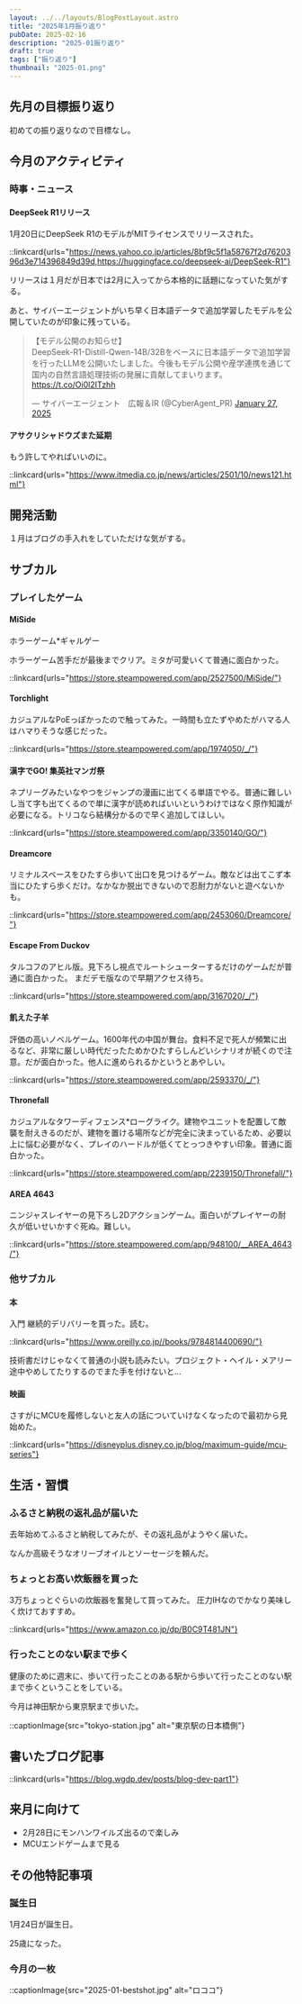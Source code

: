 ```yaml
---
layout: ../../layouts/BlogPostLayout.astro
title: "2025年1月振り返り"
pubDate: 2025-02-16
description: "2025-01振り返り"
draft: true
tags: ["振り返り"]
thumbnail: "2025-01.png"
---
```


## 先月の目標振り返り

初めての振り返りなので目標なし。

## 今月のアクティビティ

### 時事・ニュース

#### DeepSeek R1リリース

1月20日にDeepSeek R1のモデルがMITライセンスでリリースされた。

::linkcard{urls="https://news.yahoo.co.jp/articles/8bf9c5f1a58767f2d7620396d3e714396849d39d,https://huggingface.co/deepseek-ai/DeepSeek-R1"}

リリースは１月だが日本では2月に入ってから本格的に話題になっていた気がする。

あと、サイバーエージェントがいち早く日本語データで追加学習したモデルを公開していたのが印象に残っている。

<blockquote class="twitter-tweet"><p lang="ja" dir="ltr">【モデル公開のお知らせ】<br>DeepSeek-R1-Distill-Qwen-14B/32Bをベースに日本語データで追加学習を行ったLLMを公開いたしました。今後もモデル公開や産学連携を通じて国内の自然言語処理技術の発展に貢献してまいります。 <a href="https://t.co/Oi0l2ITzhh">https://t.co/Oi0l2ITzhh</a></p>&mdash; サイバーエージェント　広報＆IR (@CyberAgent_PR) <a href="https://twitter.com/CyberAgent_PR/status/1883783524836413468?ref_src=twsrc%5Etfw">January 27, 2025</a></blockquote> <script async src="https://platform.twitter.com/widgets.js" charset="utf-8"></script>

#### アサクリシャドウズまた延期

もう許してやればいいのに。

::linkcard{urls="https://www.itmedia.co.jp/news/articles/2501/10/news121.html"}

## 開発活動

１月はブログの手入れをしていただけな気がする。

## サブカル

### プレイしたゲーム

#### MiSide

ホラーゲーム\*ギャルゲー

ホラーゲーム苦手だが最後までクリア。ミタが可愛いくて普通に面白かった。

::linkcard{urls="https://store.steampowered.com/app/2527500/MiSide/"}

#### Torchlight

カジュアルなPoEっぽかったので触ってみた。一時間も立たずやめたがハマる人はハマりそうな感じだった。

::linkcard{urls="https://store.steampowered.com/app/1974050/_/"}

#### 漢字でGO! 集英社マンガ祭

ネプリーグみたいなやつをジャンプの漫画に出てくる単語でやる。普通に難しいし当て字も出てくるので単に漢字が読めればいいというわけではなく原作知識が必要になる。トリコなら結構分かるので早く追加してほしい。

::linkcard{urls="https://store.steampowered.com/app/3350140/GO/"}

#### Dreamcore

リミナルスペースをひたすら歩いて出口を見つけるゲーム。敵などは出てこず本当にひたすら歩くだけ。なかなか脱出できないので忍耐力がないと遊べないかも。

::linkcard{urls="https://store.steampowered.com/app/2453060/Dreamcore/"}

#### Escape From Duckov

タルコフのアヒル版。見下ろし視点でルートシューターするだけのゲームだが普通に面白かった。
まだデモ版なので早期アクセス待ち。

::linkcard{urls="https://store.steampowered.com/app/3167020/_/"}

#### 飢えた子羊

評価の高いノベルゲーム。1600年代の中国が舞台。食料不足で死人が頻繁に出るなど、非常に厳しい時代だったためかひたすらしんどいシナリオが続くので注意。だが面白かった。他人に進められるかというとあやしい。

::linkcard{urls="https://store.steampowered.com/app/2593370/_/"}

#### Thronefall

カジュアルなタワーディフェンス\*ローグライク。建物やユニットを配置して敵襲を耐えきるのだが、建物を置ける場所などが完全に決まっているため、必要以上に悩む必要がなく、プレイのハードルが低くてとっつきやすい印象。普通に面白かった。

::linkcard{urls="https://store.steampowered.com/app/2239150/Thronefall/"}

#### AREA 4643

ニンジャスレイヤーの見下ろし2Dアクションゲーム。面白いがプレイヤーの耐久が低いせいかすぐ死ぬ。難しい。

::linkcard{urls="https://store.steampowered.com/app/948100/__AREA_4643/"}

### 他サブカル

#### 本

入門 継続的デリバリーを買った。読む。

::linkcard{urls="https://www.oreilly.co.jp//books/9784814400690/"}

技術書だけじゃなくて普通の小説も読みたい。プロジェクト・ヘイル・メアリー途中やめしてたりするのでまた手を付けないと...

#### 映画

さすがにMCUを履修しないと友人の話についていけなくなったので最初から見始めた。

::linkcard{urls="https://disneyplus.disney.co.jp/blog/maximum-guide/mcu-series"}

## 生活・習慣

### ふるさと納税の返礼品が届いた

去年始めてふるさと納税してみたが、その返礼品がようやく届いた。

なんか高級そうなオリーブオイルとソーセージを頼んだ。

### ちょっとお高い炊飯器を買った

3万ちょっとぐらいの炊飯器を奮発して買ってみた。
圧力IHなのでかなり美味しく炊けておすすめ。

::linkcard{urls="https://www.amazon.co.jp/dp/B0C9T481JN"}

### 行ったことのない駅まで歩く

健康のために週末に、歩いて行ったことのある駅から歩いて行ったことのない駅まで歩くということをしている。

今月は神田駅から東京駅まで歩いた。

::captionImage{src="tokyo-station.jpg" alt="東京駅の日本橋側"}

## 書いたブログ記事

::linkcard{urls="https://blog.wgdp.dev/posts/blog-dev-part1"}

## 来月に向けて

- 2月28日にモンハンワイルズ出るので楽しみ
- MCUエンドゲームまで見る

## その他特記事項

### 誕生日

1月24日が誕生日。

25歳になった。

### 今月の一枚

::captionImage{src="2025-01-bestshot.jpg" alt="ロココ"}
